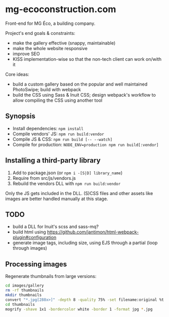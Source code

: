 mg-ecoconstruction.com
======================

Front-end for MG Éco, a building company.

Project's end goals & constraints:

* make the gallery effective (snappy, maintainable)
* make the whole website responsive
* improve SEO
* KISS implementation-wise so that the non-tech client can work on/with it

Core ideas:

* build a custom gallery based on the popular and well maintained PhotoSwipe; build with webpack
* build the CSS using Sass & Inuit CSS; design webpack's workflow to allow compiling the CSS using another tool

## Synopsis

* Install dependencies: `npm install`
* Compile vendors' JS: `npm run build:vendor`
* Compile JS & CSS: `npm run build [-- --watch]`
* Compile for production: `NODE_ENV=production npm run build[:vendor]`

## Installing a third-party library

1. Add to package.json (or `npm i -[S|D] library_name`)
2. Require from src/js/vendors.js
3. Rebuild the vendors DLL with `npm run build:vendor`

Only the JS gets included in the DLL. (S)CSS files and other assets like images are better handled manually at this stage.

## TODO

* build a DLL for Inuit's scss and sass-mq?
* build html using https://github.com/jantimon/html-webpack-plugin#configuration
* generate image tags, including size, using EJS through a partial (loop through images)

## Processing images

Regenerate thumbnails from large versions:

``` sh
cd images/gallery
rm -rf thumbnails
mkdir thumbnails
convert "*.jpg[288x>]" -depth 8 -quality 75% -set filename:original %t './thumbnails/%[filename:original].jpg'
cd thumbnails
mogrify -shave 1x1 -bordercolor white -border 1 -format jpg *.jpg
```

